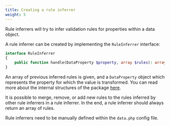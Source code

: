 ```yaml
---
title: Creating a rule inferrer
weight: 5
---
```


Rule inferrers will try to infer validation rules for properties within a data object.

A rule inferrer can be created by implementing the `RuleInferrer` interface:

```php
interface RuleInferrer
{
    public function handle(DataProperty $property, array $rules): array;
}
```

An array of previous inferred rules is given, and a `DataProperty` object which represents the property for which the value is transformed. You can read more about the internal structures of the package [here](URL).

It is possible to merge, remove, or add new rules to the rules inferred by other rule inferrers in a rule inferrer. In the end, a rule inferrer should always return an array of rules.

Rule inferrers need to be manually defined within the `data.php` config file.

